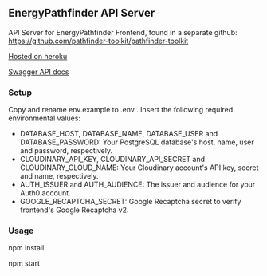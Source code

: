 ## EnergyPathfinder API Server

API Server for EnergyPathfinder Frontend, found in a separate github: https://github.com/pathfinder-toolkit/pathfinder-toolkit

[Hosted on heroku](https://api-pathfinder.herokuapp.com/)

[Swagger API docs](https://api-pathfinder.herokuapp.com/api-docs/)

### Setup

Copy and rename env.example to .env . Insert the following required environmental values:

- DATABASE_HOST, DATABASE_NAME, DATABASE_USER and DATABASE_PASSWORD: Your PostgreSQL database's host, name, user and password, respectively.
- CLOUDINARY_API_KEY, CLOUDINARY_API_SECRET and CLOUDINARY_CLOUD_NAME: Your Cloudinary account's API key, secret and name, respectively.
- AUTH_ISSUER and AUTH_AUDIENCE: The issuer and audience for your Auth0 account.
- GOOGLE_RECAPTCHA_SECRET: Google Recaptcha secret to verify frontend's Google Recaptcha v2.

### Usage

npm install

npm start
